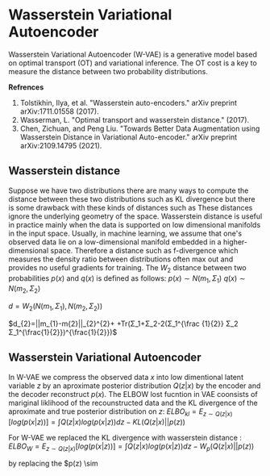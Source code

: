 
Wasserstein Variational Autoencoder
===============
Wasserstein Variational Autoencoder (W-VAE) is a generative model based on optimal transport (OT) and variational inference. The OT cost is a key to measure the distance between two probability distributions.

**Refrences**
1. Tolstikhin, Ilya, et al. "Wasserstein auto-encoders." arXiv preprint arXiv:1711.01558 (2017).
2. Wasserman, L. "Optimal transport and wasserstein distance." (2017).
3. Chen, Zichuan, and Peng Liu. "Towards Better Data Augmentation using Wasserstein Distance in Variational Auto-encoder." arXiv preprint arXiv:2109.14795 (2021).


Wasserstein distance
---------------
Suppose we have two distributions there are many ways to compute the distance between these two distributions such as KL divergence but there is some drawback with these kinds of distances such as These distances ignore the underlying geometry of the space. Wasserstein distance is useful in practice mainly when the data is supported on low dimensional manifolds in the input space.  Usually, in machine learning, we assume that one's observed data lie on a low-dimensional manifold embedded in a higher-dimensional space. Therefore a distance such as f-divergence which measures the density ratio between distributions often max out and provides no useful gradients for training. 
The $W_2$ distance between two probabilities $p(x)$ and $q(x)$ is defined as follows:
$p(x)\sim N(m_{1},Σ_{1})$
$q(x)\sim N(m_{2},Σ_{2})$

$d = W_{2}(N(m_{1},Σ_{1}),N(m_{2},Σ_{2}))$


$d_{2}=||m_{1}-m{2}||_{2}^{2}+ +Tr(Σ_1+Σ_2-2(Σ_1^{\frac {1}{2}} Σ_2 Σ_1^{\frac{1}{2}})^{\frac{1}{2}})$


Wasserstein Variational Autoencoder
------------------------------------------
In W-VAE we compress the observed data $x$ into low dimentional latent variable $z$ by an aproximate posterior distribution $Q(z|x)$ by the encoder and the decoder reconstruct $p(x)$. The ELBOW lost fucntion in VAE coonsists of mariginal liklihood of the recounstructed data and the KL divergence of the aproximate and true posterior distribution on $z$:
$ELBO_{kl} = E_{z \sim Q(z|x)} [log(p(x|z))] = \int Q(z|x)log(p(x|z))dz -KL(Q(z|x)||p(z))$

For W-VAE we replaced the KL divergence with wasserstein distance :
$ELBO_{W} = E_{z \sim Q(z|x)} [log(p(x|z))] = \int Q(z|x)log(p(x|z))dz -W_p(Q(z|x)||p(z))$

by replacing the $p(z) \sim 






